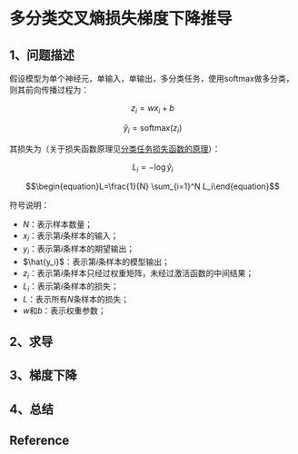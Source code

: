 # 多分类交叉熵损失梯度下降推导

## 1、问题描述

假设模型为单个神经元，单输入，单输出，多分类任务，使用softmax做多分类，则其前向传播过程为：

$$\begin{equation}z_i=wx_i+b\end{equation}$$

$$\begin{equation}\hat{y}_i=\text{softmax}(z_i)\end{equation}$$

其损失为（关于损失函数原理见[分类任务损失函数的原理](../分类任务损失函数的原理/)）：

$$\begin{equation}L_i=- \log \hat{y}_i\end{equation}$$

$$\begin{equation}L=\frac{1}{N} \sum_{i=1}^N L_i\end{equation}$$

符号说明：

* $N$：表示样本数量；
* $x_i$：表示第$i$条样本的输入；
* $y_i$：表示第$i$条样本的期望输出；
* $\hat{y_i}$：表示第$i$条样本的模型输出；
* $z_i$：表示第$i$条样本只经过权重矩阵，未经过激活函数的中间结果；
* $L_i$：表示第$i$条样本的损失；
* $L$：表示所有$N$条样本的损失；
* $w$和$b$：表示权重参数；

## 2、求导

## 3、梯度下降

## 4、总结

## Reference
